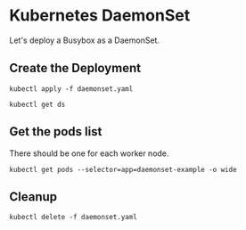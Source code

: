 # Kubernetes DaemonSet

Let's deploy a Busybox as a DaemonSet.

## Create the Deployment

    kubectl apply -f daemonset.yaml

    kubectl get ds

## Get the pods list

There should be one for each worker node.

    kubectl get pods --selector=app=daemonset-example -o wide

## Cleanup

    kubectl delete -f daemonset.yaml
